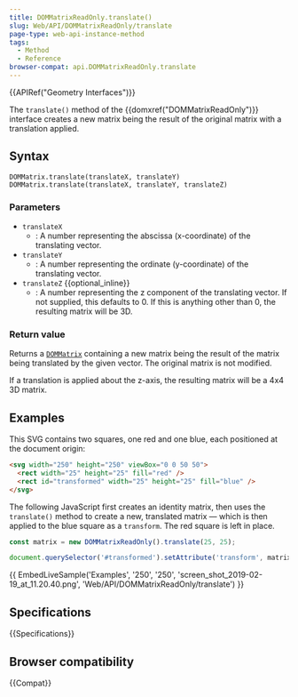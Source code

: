 ```yaml
---
title: DOMMatrixReadOnly.translate()
slug: Web/API/DOMMatrixReadOnly/translate
page-type: web-api-instance-method
tags:
  - Method
  - Reference
browser-compat: api.DOMMatrixReadOnly.translate
---
```


{{APIRef("Geometry Interfaces")}}

The `translate()` method of the {{domxref("DOMMatrixReadOnly")}} interface
creates a new matrix being the result of the original matrix with a translation applied.

## Syntax

```js-nolint
DOMMatrix.translate(translateX, translateY)
DOMMatrix.translate(translateX, translateY, translateZ)
```

### Parameters

- `translateX`
  - : A number representing the abscissa (x-coordinate) of the translating vector.
- `translateY`
  - : A number representing the ordinate (y-coordinate) of the translating vector.
- `translateZ` {{optional_inline}}
  - : A number representing the z component of the translating vector. If not supplied,
    this defaults to 0. If this is anything other than 0, the resulting matrix will be
    3D.

### Return value

Returns a [`DOMMatrix`](/en-US/docs/Web/API/DOMMatrix)
containing a new matrix being the result of the matrix being translated by the given
vector. The original matrix is not modified.

If a translation is applied about the z-axis, the resulting matrix will be a 4x4 3D
matrix.

## Examples

This SVG contains two squares, one red and one blue, each positioned at the document
origin:

```html
<svg width="250" height="250" viewBox="0 0 50 50">
  <rect width="25" height="25" fill="red" />
  <rect id="transformed" width="25" height="25" fill="blue" />
</svg>
```

The following JavaScript first creates an identity matrix, then uses the
`translate()` method to create a new, translated matrix — which is then
applied to the blue square as a `transform`. The red square is left in place.

```js
const matrix = new DOMMatrixReadOnly().translate(25, 25);

document.querySelector('#transformed').setAttribute('transform', matrix.toString());
```

{{ EmbedLiveSample('Examples', '250', '250',
  'screen_shot_2019-02-19_at_11.20.40.png',
  'Web/API/DOMMatrixReadOnly/translate') }}

## Specifications

{{Specifications}}

## Browser compatibility

{{Compat}}
